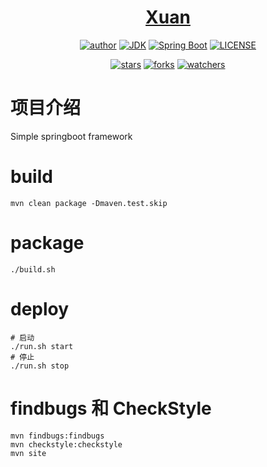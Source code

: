 <h1 align="center"><a href="https://github.com/jiajinyuan/xuan" target="_blank">Xuan</a></h1>
<p align="center">  
  <a href="https://github.com/jiajinyuan"><img alt="author" src="https://img.shields.io/badge/author-Junfeng-orange.svg"/></a>
  <a href="https://www.oracle.com/technetwork/java/javase/downloads/index.html"><img alt="JDK" src="https://img.shields.io/badge/author-JDK_1.8.0_181-yellow.svg"/></a>
  <a href="https://docs.spring.io/spring-boot/docs/2.1.0.RELEASE/reference/html/"><img alt="Spring Boot" src="https://img.shields.io/badge/Spring Boot-2.1.7.RELEASE-brightgreen.svg"/></a>
  <a href="hhttps://www.mit-license.org/"><img alt="LICENSE" src="https://img.shields.io/badge/license-MIT-blue.svg"/></a>  
</p>

<p align="center">
  <a href="https://github.com/jiajinyuan/xuan/stargazers"><img alt="stars" src="https://img.shields.io/github/stars/jiajinyuan/xuan?style=social"/></a>
  <a href="https://github.com/jiajinyuan/xuan/network/members"><img alt="forks" src="https://img.shields.io/github/forks/jiajinyuan/xuan?label=Fork&style=social"/></a>
  <a href="https://github.com/jiajinyuan/xuan/watchers"><img alt="watchers" src="https://img.shields.io/github/watchers/jiajinyuan/xuan?label=Watch&style=social"/></a>
</p>

# 项目介绍
Simple springboot framework

# build 
```
mvn clean package -Dmaven.test.skip
```
# package
```
./build.sh 
```
# deploy
```
# 启动
./run.sh start
# 停止
./run.sh stop
```

# findbugs 和 CheckStyle
```
mvn findbugs:findbugs
mvn checkstyle:checkstyle
mvn site
```